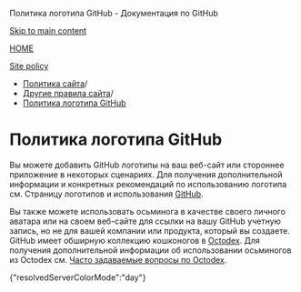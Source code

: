 Политика логотипа GitHub - Документация по GitHub

[Skip to main content](#main-content)

[HOME](/ru)

[Site policy](/ru/site-policy)

* [Политика сайта](/ru/site-policy)/
* [Другие правила сайта](/ru/site-policy/other-site-policies)/
* [Политика логотипа GitHub](/ru/site-policy/other-site-policies/github-logo-policy)

Политика логотипа GitHub
==========

Вы можете добавить GitHub логотипы на ваш веб-сайт или стороннее приложение в некоторых сценариях. Для получения дополнительной информации и конкретных рекомендаций по использованию логотипа см. Страницу логотипов и использования [GitHub](https://github.com/logos).

Вы также можете использовать осьминога в качестве своего личного аватара или на своем веб-сайте для ссылки на вашу GitHub учетную запись, но не для вашей компании или продукта, который вы создаете. GitHub имеет обширную коллекцию кошконогов в [Octodex](https://octodex.github.com/). Для получения дополнительной информации об использовании осьминогов из Octodex см. [Часто задаваемые вопросы по Octodex](https://octodex.github.com/faq/).

{"resolvedServerColorMode":"day"}
